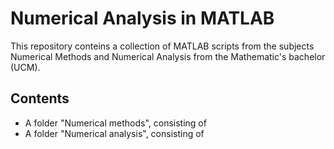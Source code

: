 # Numerical Analysis in MATLAB

This repository conteins a collection of MATLAB scripts from the subjects Numerical Methods and Numerical Analysis from the Mathematic's bachelor (UCM).

## Contents

* A folder "Numerical methods", consisting of
* A folder "Numerical analysis", consisting of

